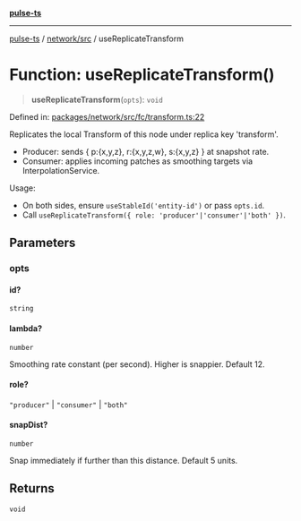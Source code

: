 [**pulse-ts**](../../../README.md)

***

[pulse-ts](../../../README.md) / [network/src](../README.md) / useReplicateTransform

# Function: useReplicateTransform()

> **useReplicateTransform**(`opts`): `void`

Defined in: [packages/network/src/fc/transform.ts:22](https://github.com/jlehett/pulse-ts/blob/b287bc18de1bbb78a8cc43f602a646e458610bc3/packages/network/src/fc/transform.ts#L22)

Replicates the local Transform of this node under replica key 'transform'.

- Producer: sends { p:{x,y,z}, r:{x,y,z,w}, s:{x,y,z} } at snapshot rate.
- Consumer: applies incoming patches as smoothing targets via InterpolationService.

Usage:
- On both sides, ensure `useStableId('entity-id')` or pass `opts.id`.
- Call `useReplicateTransform({ role: 'producer'|'consumer'|'both' })`.

## Parameters

### opts

#### id?

`string`

#### lambda?

`number`

Smoothing rate constant (per second). Higher is snappier. Default 12.

#### role?

`"producer"` \| `"consumer"` \| `"both"`

#### snapDist?

`number`

Snap immediately if further than this distance. Default 5 units.

## Returns

`void`
